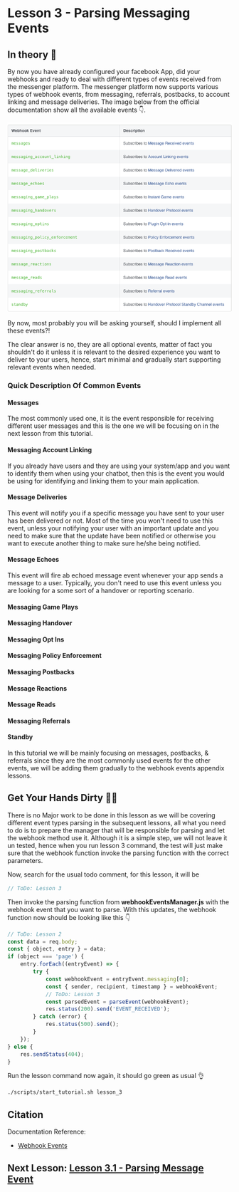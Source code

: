 # Lesson 3 - Parsing Messaging Events

## In theory 📖

By now you have already configured your facebook App, did your webhooks and ready to deal with different types of events received from the messenger platform. The messenger platform now supports various types of webhook events, from messaging, referrals, postbacks, to account linking and message deliveries. The image below from the official documentation show all the available events 👇.

![image](images/lesson_3_im1.png)

By now, most probably you will be asking yourself, should I implement all these events?!

The clear answer is no, they are all optional events, matter of fact you shouldn't do it unless it is relevant to the desired experience you want to deliver to your users, hence, start minimal and gradually start supporting relevant events when needed.

### Quick Description Of Common Events

#### Messages

The most commonly used one, it is the event responsible for receiving different user messages and this is the one we will be focusing on in the next lesson from this tutorial.

#### Messaging Account Linking

If you already have users and they are using your system/app and you want to identify them when using your chatbot, then this is the event you would be using for identifying and linking them to your main application.

#### Message Deliveries

This event will notify you if a specific message you have sent to your user has been delivered or not. Most of the time you won't need to use this event, unless your notifying your user with an important update and you need to make sure that the update have been notified or otherwise you want to execute another thing to make sure he/she being notified.

#### Message Echoes

This event will fire ab echoed message event whenever your app sends a message to a user. Typically, you don't need to use this event unless you are looking for a some sort of a handover or reporting scenario.

#### Messaging Game Plays

#### Messaging Handover

#### Messaging Opt Ins

#### Messaging Policy Enforcement

#### Messaging Postbacks

#### Message Reactions

#### Message Reads

#### Messaging Referrals

#### Standby

In this tutorial we will be mainly focusing on messages, postbacks, & referrals since they are the most commonly used events for the other events, we will be adding them gradually to the webhook events appendix lessons.

## Get Your Hands Dirty 👩‍💻

There is no Major work to be done in this lesson as we will be covering different event types parsing in the subsequent lessons, all what you need to do is to prepare the manager that will be responsible for parsing and let the webhook method use it. Although it is a simple step, we will not leave it un tested, hence when you run lesson 3 command, the test will just make sure that the webhook function invoke the parsing function with the correct parameters.

Now, search for the usual todo comment, for this lesson, it will be

```javascript
// ToDo: Lesson 3
```

Then invoke the parsing function from **webhookEventsManager.js** with the webhook event that you want to parse. With this updates, the webhook function now should be looking like this 👇

```javascript
// ToDo: Lesson 2
const data = req.body;
const { object, entry } = data;
if (object === 'page') {
    entry.forEach((entryEvent) => {
        try {
            const webhookEvent = entryEvent.messaging[0];
            const { sender, recipient, timestamp } = webhookEvent;
            // ToDo: Lesson 3
            const parsedEvent = parseEvent(webhookEvent);
            res.status(200).send('EVENT_RECEIVED');
        } catch (error) {
            res.status(500).send();
        }
    });
} else {
    res.sendStatus(404);
}
```

Run the lesson command now again, it should go green as usual 👌

```sh
./scripts/start_tutorial.sh lesson_3
```

## Citation

Documentation Reference:

-   [Webhook Events](https://developers.facebook.com/docs/messenger-platform/webhook#events)

## Next Lesson: [Lesson 3.1 - Parsing Message Event](Lesson_3_1.md)
